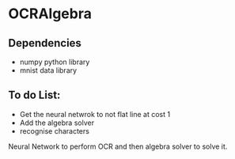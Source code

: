 # OCRAlgebra

## Dependencies
- numpy python library
- mnist data library

## To do List:
- Get the neural netwrok to not flat line at cost 1
- Add the algebra solver
- recognise characters

Neural Network to perform OCR and then algebra solver to solve it.
